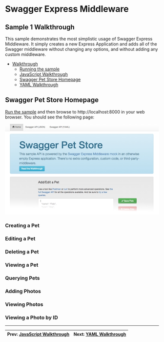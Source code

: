 Swagger Express Middleware
============================


Sample 1 Walkthrough
--------------------------
This sample demonstrates the most simplistic usage of Swagger Express Middleware. It simply creates a new Express Application and adds all of the Swagger middleware without changing any options, and without adding any custom middleware.

* [Walkthrough](walkthrough1.md)
    + [Running the sample](walkthrough1.md#running-the-sample)
    + [JavaScript Walkthrough](javascript.md)
    + [Swagger Pet Store Homepage](html.md)
    + [YAML Walkthrough](yaml.md)


Swagger Pet Store Homepage
--------------------------
[Run the sample](walkthrough1.md#running-the-sample) and then browse to http://localhost:8000 in your web browser.  You should see the following page:

![Screenshot](../img/samples.png)

### Creating a Pet

### Editing a Pet

### Deleting a Pet

### Viewing a Pet

### Querying Pets

### Adding Photos

### Viewing Photos

### Viewing a Photo by ID



-------------------------------------------------------------------------------------------------
| Prev: [JavaScript Walkthrough](javascript.md) | Next: [YAML Walkthrough](yaml.md)             |
|:----------------------------------------------|----------------------------------------------:|

